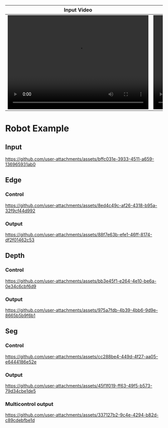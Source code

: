| Input Video | Computed Control | Output Video |
| --- | --- | --- |
| <video src="https://github.com/user-attachments/assets/df4a0fce-ec62-44e4-91d6-0789b8111173" width="450" height="300" alt="Input video" controls></video> | <video src="https://github.com/user-attachments/assets/21e2ca8e-7452-435a-a6cf-bc36e2d97b8e" width="450" height="300" alt="Control map video" controls></video> | <video src="https://github.com/user-attachments/assets/5aa08b98-b02d-4ea1-a389-a930fce872f5" width="450" height="300" alt="Output video" controls></video> |

# Robot Example
## Input
https://github.com/user-attachments/assets/bffc031e-3933-4511-a659-136965931ab0

## Edge

### Control
https://github.com/user-attachments/assets/8ed4c49c-af26-4318-b95a-32f9cf44d992

### Output
https://github.com/user-attachments/assets/88f7e63b-efe1-46ff-8174-df2f01462c53

## Depth

### Control
https://github.com/user-attachments/assets/bb3e45f1-e264-4e10-be6a-0e34c6cbf6d9

### Output
https://github.com/user-attachments/assets/975a7fdb-4b39-4bb6-9d9e-8665b5b9f6b1

## Seg

### Control
https://github.com/user-attachments/assets/cc288be4-449d-4f27-aa05-e6444186e52e


### Output
https://github.com/user-attachments/assets/45f1f019-ff63-49f5-b573-79d34cbe1de5


### Multicontrol output
https://github.com/user-attachments/assets/337127b2-9c4e-4294-b82d-c89cdebfbe1d




